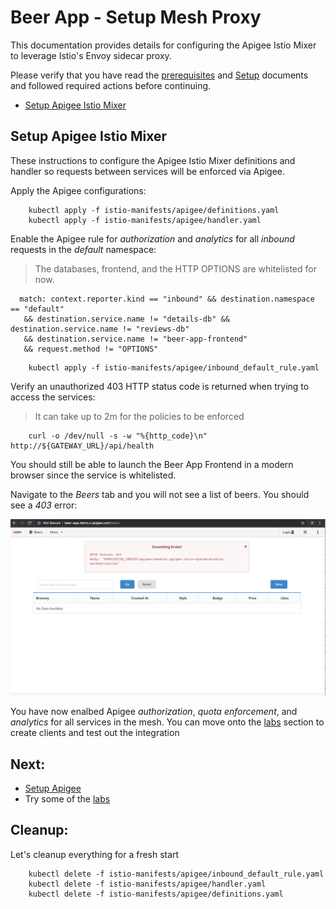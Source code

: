 # Beer App - Setup Mesh Proxy 
This documentation provides details for configuring the Apigee Istio Mixer to leverage Istio's Envoy sidecar proxy. 

Please verify that you have read the [prerequisites](PREREQUISITES.md) and [Setup](SETUP.md) documents and followed required actions before continuing.

* [Setup Apigee Istio Mixer](#setup_apigee_istio_mixer)


## <a name="setup_apigee_istio_mixer">Setup Apigee Istio Mixer</a>
These instructions to configure the Apigee Istio Mixer definitions and handler so requests between services will be enforced via Apigee. 

Apply the Apigee configurations:

        kubectl apply -f istio-manifests/apigee/definitions.yaml
        kubectl apply -f istio-manifests/apigee/handler.yaml

Enable the Apigee rule for *authorization* and *analytics* for all _inbound_ requests in the _default_ namespace:
> The databases, frontend, and the HTTP OPTIONS are whitelisted for now.
```
  match: context.reporter.kind == "inbound" && destination.namespace == "default"
   && destination.service.name != "details-db" && destination.service.name != "reviews-db"
   && destination.service.name != "beer-app-frontend"
   && request.method != "OPTIONS"
```
        kubectl apply -f istio-manifests/apigee/inbound_default_rule.yaml

Verify an unauthorized 403 HTTP status code is returned when trying to access the services:
> It can take up to 2m for the policies to be enforced

        curl -o /dev/null -s -w "%{http_code}\n" http://${GATEWAY_URL}/api/health

You should still be able to launch the Beer App Frontend in a modern browser since the service is whitelisted.

Navigate to the *Beers* tab and you will not see a list of beers. You should see a *403* error:

![alt text](../images/beer-app-frontend_beers-403.png)

You have now enalbed Apigee *authorization*, *quota enforcement*, and *analytics* for all services in the mesh. You can move onto the [labs](../labs) section to create clients and test out the integration


## <a name="next"></a>Next:

* [Setup Apigee](SETUP-APIGEE.md)
* Try some of the [labs](../labs)


## <a name="cleanup"></a>Cleanup:
Let's cleanup everything for a fresh start

        kubectl delete -f istio-manifests/apigee/inbound_default_rule.yaml
        kubectl delete -f istio-manifests/apigee/handler.yaml
        kubectl delete -f istio-manifests/apigee/definitions.yaml

